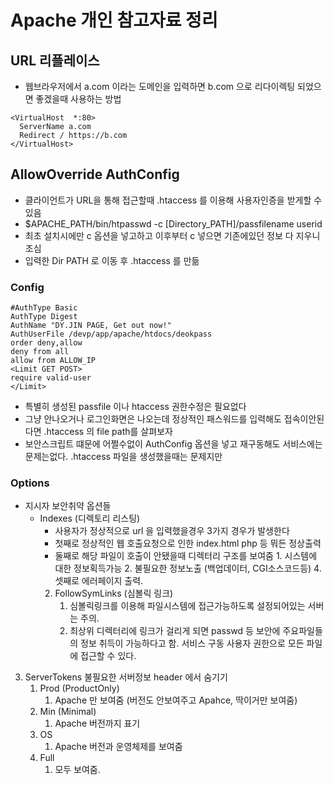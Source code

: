 # Apache 개인 참고자료 정리

## URL 리플레이스
* 웹브라우저에서 a.com 이라는 도메인을 입력하면 b.com 으로 리다이렉팅 되었으면 좋겠을때 사용하는 방법
```
<VirtualHost  *:80>
  ServerName a.com
  Redirect / https://b.com
</VirtualHost>
```

## AllowOverride AuthConfig
* 클라이언트가 URL을 통해 접근할때 .htaccess 를 이용해 사용자인증을 받게할 수 있음
* $APACHE_PATH/bin/htpasswd -c [Directory_PATH]/passfilename userid
* 최초 설치시에만 c 옵션을 넣고하고 이후부터 c 넣으면 기존에있던 정보 다 지우니 조심
* 입력한 Dir PATH 로 이동 후 .htaccess 를 만듦
### Config
```
#AuthType Basic
AuthType Digest
AuthName "DY.JIN PAGE, Get out now!"
AuthUserFile /devp/app/apache/htdocs/deokpass
order deny,allow
deny from all
allow from ALLOW_IP
<Limit GET POST>
require valid-user
</Limit>
```
* 특별히 생성된 passfile 이나 htaccess 권한수정은 필요없다
* 그냥 안나오거나 로그인화면은 나오는데 정상적인 패스워드를 입력해도 접속이안된다면 .htaccess 의 file path를 살펴보자
* 보안스크립트 떄문에 어쩔수없이 AuthConfig 옵션을 넣고 재구동해도 서비스에는 문제는없다. .htaccess 파일을 생성했을때는 문제지만
 
### Options 
* 지시자 보안취약 옵션들
  * Indexes (디렉토리 리스팅)
    * 사용자가 정상적으로 url 을 입력했을경우 3가지 경우가 발생한다
     * 첫째로 정상적인 웹 호출요청으로 인한 index.html php 등 뭐든 정상출력
     * 둘째로 해당 파일이 호출이 안됐을때 디렉터리 구조를 보여줌
			1. 시스템에 대한 정보획득가능
			2. 불필요한 정보노출 (백업데이터, CGI소스코드등)
		4. 셋째로 에러페이지 출력.
	2. FollowSymLinks (심볼릭 링크)
		1. 심볼릭링크를 이용해 파일시스템에 접근가능하도록 설정되어있는 서버는 주의.
		2. 최상위 디렉터리에 링크가 걸리게 되면 passwd 등 보안에 주요파일들의 정보 취득이 가능하다고 함. 서비스 구동 사용자 권한으로 모든 파일에 접근할 수 있다.
			 
3. ServerTokens 불필요한 서버정보 header 에서 숨기기
	1. Prod (ProductOnly)
		1. Apache 만 보여줌 (버전도 안보여주고 Apahce, 딱이거만 보여줌)
	2. Min (Minimal)
		1. Apache 버전까지 표기
	3. OS
		1. Apache 버전과 운영체제를 보여줌
	4. Full
		1. 모두 보여줌.
